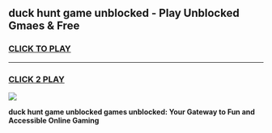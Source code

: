 
## duck hunt game unblocked - Play Unblocked Gmaes & Free
<h3>
<a href="https://premium.freeplayer.one?title=duck_hunt_game_unblocked&ref=20F">CLICK TO PLAY</a></h3>
<hr>

<h3>
<a href="https://premium.freeplayer.one?title=duck_hunt_game_unblocked&ref=20F">CLICK 2 PLAY</a>
  
</h3>

<a href="https://premium.freeplayer.one?title=duck_hunt_game_unblocked&ref=20F/"><img src="https://clearcache.store/games.png"></a>


**duck hunt game unblocked games unblocked: Your Gateway to Fun and Accessible Online Gaming**

